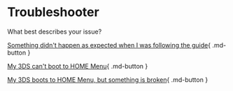 # Troubleshooter

What best describes your issue?

[Something didn't happen as expected when I was following the guide](guide){ .md-button }

[My 3DS can't boot to HOME Menu](noboot){ .md-button }

[My 3DS boots to HOME Menu, but something is broken](broken){ .md-button }